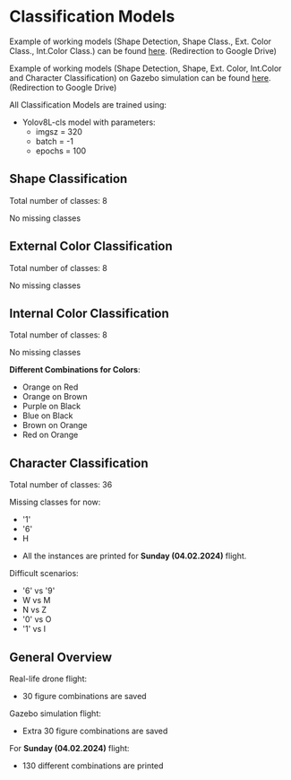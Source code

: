 # Classification Models

Example of working models (Shape Detection, Shape Class., Ext. Color Class., Int.Color Class.) can be found [here](https://drive.google.com/file/d/1kMv3yhYnYlFYCnGEP3maxsYYmSHTDQRu/view?usp=sharing). (Redirection to Google Drive)

Example of working models (Shape Detection, Shape, Ext. Color, Int.Color and Character Classification) on Gazebo simulation can be found [here](https://drive.google.com/file/d/120ielb_8j4Ha78qDvazb6rKyFpcg2rcq/view?usp=sharing). (Redirection to Google Drive)

All Classification Models are trained using:
- Yolov8L-cls model with parameters:
  - imgsz = 320
  - batch = -1
  - epochs = 100

## Shape Classification
Total number of classes: 8

No missing classes

## External Color Classification
Total number of classes: 8

No missing classes

## Internal Color Classification
Total number of classes: 8

No missing classes

**Different Combinations for Colors**:
- Orange on Red
- Orange on Brown
- Purple on Black
- Blue on Black
- Brown on Orange
- Red on Orange


## Character Classification
Total number of classes: 36

Missing classes for now: 
- '1'
- '6'
- H

* All the instances are printed for **Sunday (04.02.2024)** flight.

Difficult scenarios:
- '6' vs '9'
- W vs M
- N vs Z
- '0' vs O
- '1' vs I

## General Overview
Real-life drone flight:
- 30 figure combinations are saved

Gazebo simulation flight:
- Extra 30 figure combinations are saved

For **Sunday (04.02.2024)** flight:
- 130 different combinations are printed
